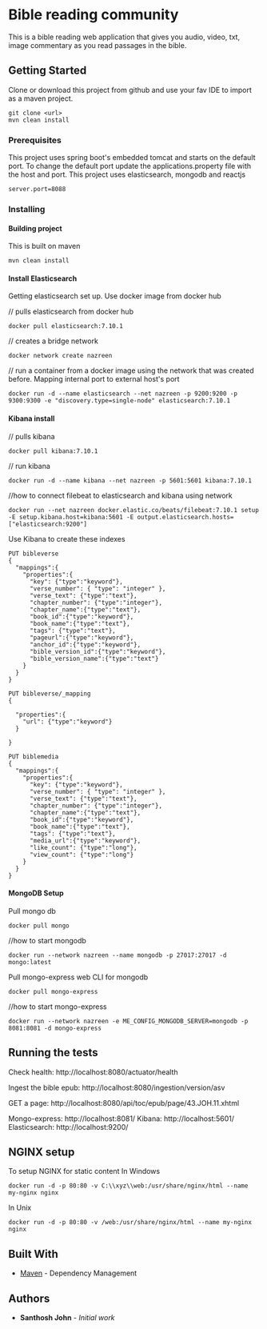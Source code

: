 # Bible reading community

This is a bible reading web application that gives you audio, video, txt, image commentary as you read passages in the bible.

## Getting Started

Clone or download this project from github and use your fav IDE to import as a maven project.

```
git clone <url>
mvn clean install
```

### Prerequisites

This project uses spring boot's embedded tomcat and starts on the default port. To change the default port update the applications.property file with
the host and port. This project uses elasticsearch, mongodb and reactjs 

```
server.port=8088
```

### Installing

#### Building project
This is built on maven

```
mvn clean install
```
#### Install Elasticsearch
Getting elasticsearch set up. Use docker image from docker hub

// pulls elasticsearch from docker hub
```
docker pull elasticsearch:7.10.1
```

// creates a bridge network
```
docker network create nazreen
```

// run a container from a docker image using the network that was created before. Mapping internal port to external host's port
```
docker run -d --name elasticsearch --net nazreen -p 9200:9200 -p 9300:9300 -e "discovery.type=single-node" elasticsearch:7.10.1
```
#### Kibana install
// pulls kibana
```
docker pull kibana:7.10.1
```
// run kibana
```
docker run -d --name kibana --net nazreen -p 5601:5601 kibana:7.10.1
```

//how to connect filebeat to elasticsearch and kibana using network
```
docker run --net nazreen docker.elastic.co/beats/filebeat:7.10.1 setup -E setup.kibana.host=kibana:5601 -E output.elasticsearch.hosts=["elasticsearch:9200"]
```
Use Kibana to create these indexes 
```
PUT bibleverse
{
  "mappings":{
    "properties":{
      "key": {"type":"keyword"},
      "verse_number": { "type": "integer" },
      "verse_text": {"type":"text"},
      "chapter_number": {"type":"integer"},
      "chapter_name":{"type":"text"},
      "book_id":{"type":"keyword"},
      "book_name":{"type":"text"},
      "tags": {"type":"text"},
      "pageurl":{"type":"keyword"},
      "anchor_id":{"type":"keyword"},
      "bible_version_id":{"type":"keyword"},
      "bible_version_name":{"type":"text"}
    }
  }
}

PUT bibleverse/_mapping
{
  
  "properties":{
    "url": {"type":"keyword"}
  }

}

PUT biblemedia
{
  "mappings":{
    "properties":{
      "key": {"type":"keyword"},
      "verse_number": { "type": "integer" },
      "verse_text": {"type":"text"},
      "chapter_number": {"type":"integer"},
      "chapter_name":{"type":"text"},
      "book_id":{"type":"keyword"},
      "book_name":{"type":"text"},
      "tags": {"type":"text"},
      "media_url":{"type":"keyword"},
      "like_count": {"type":"long"},
      "view_count": {"type":"long"}
    }
  }
}
```

#### MongoDB Setup
Pull mongo db
```
docker pull mongo
```
//how to start mongodb
```
docker run --network nazreen --name mongodb -p 27017:27017 -d mongo:latest
```
Pull mongo-express web CLI for mongodb

```
docker pull mongo-express
```
//how to start mongo-express 
```
docker run --network nazreen -e ME_CONFIG_MONGODB_SERVER=mongodb -p 8081:8081 -d mongo-express
```

## Running the tests

Check health: http://localhost:8080/actuator/health

Ingest the bible epub: http://localhost:8080/ingestion/version/asv

GET a page: http://localhost:8080/api/toc/epub/page/43.JOH.11.xhtml

Mongo-express:  http://localhost:8081/
Kibana: http://localhost:5601/
Elasticsearch: http://localhost:9200/


## NGINX setup
To setup NGINX for static content
In Windows
```
docker run -d -p 80:80 -v C:\\xyz\\web:/usr/share/nginx/html --name my-nginx nginx
```
In Unix
```
docker run -d -p 80:80 -v /web:/usr/share/nginx/html --name my-nginx nginx
```


## Built With

* [Maven](https://maven.apache.org/) - Dependency Management


## Authors

* **Santhosh John** - *Initial work* 





